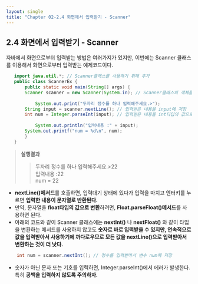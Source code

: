 ```yaml
---
layout: single
title: "Chapter 02-2.4 화면에서 입력받기 - Scanner"
---
```


## 2.4 화면에서 입력받기 - Scanner
자바에서 화면으로부터 입력받는 방법은 여러가지가 있지만, 이번에는 Scanner 클래스를 이용해서 화면으로부터 입력받는 예제코드이다.
 ```java
    import java.util.*; // Scanner클래스를 사용하기 위해 추가
    public class ScannerEx {
	    public static void main(String[] args) {
   		Scanner scanner = new Scanner(System.in); // Scanner클래스의 객체를 생성
		
		    System.out.print("두자리 정수를 하나 입력해주세요.>");
   		String input = scanner.nextLine(); // 입력받은 내용을 input에 저장
   		int num = Integer.parseInt(input); // 입력받은 내용을 int타입의 값으로 변환
		
		    System.out.println("입력내용 :" + input);
   		System.out.printf("num = %d\n", num);	
    	}
    }
 ```
 > **실행결과**  
 >> 두자리 정수를 하나 입력해주세요.>22  
 > 입력내용 :22  
 > num = 22  

- **nextLine()메서드**를 호출하면, 입력대기 상태에 있다가 입력을 마치고 엔터키를 누르면 **입력한 내용이 문자열로 반환된다.**
- 만약, 문자열을 **float타입의 값으로 변환**하려먼, **Float.parseFloat()메서드**를 사용하면 된다.
- 아래의 코드와 같이 Scanner 클래스에는 **nextInt()** 나 **nextFloat()** 와 같이 타입을 변환하는 메서드를 사용하지 않고도 **숫자로 바로 입력받을 수 있지만, 연속적으로 값을 입력받아서 사용하기에 까다로우므로
모든 값을 nextLine()으로 입력받아서 변환하는 것이 더 낫다.**
```java
    int num = scanner.nextInt(); // 정수를 입력받아서 변수 num에 저장
```
- 숫자가 아닌 문자 또는 기호를 입력하면, Integer.parseInt()에서 에러가 발생한다. 특히 **공백을 입력하지 않도록 주의하자.**
